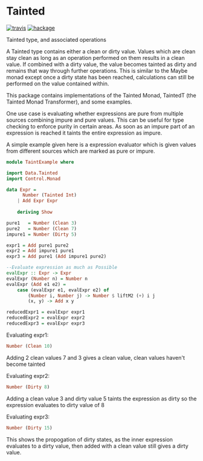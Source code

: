 # Tainted
[![travis](https://travis-ci.org/RossMeikleham/Tainted.svg?branch=master)](https://travis-ci.org/RossMeikleham/Tainted) [![hackage](https://img.shields.io/badge/Hackage-v0.1.0.2-orange.svg)](http://hackage.haskell.org/package/Tainted)

Tainted type, and associated operations 

A Tainted type contains either a clean or dirty value. Values which are
clean stay clean as long as an operation performed on them results
in a clean value. If combined with a dirty value, the value becomes
tainted as dirty and remains that way through further operations.
This is similar to the Maybe monad except once a dirty state has been
reached, calculations can still be performed on the value contained within.
   
This package contains implementations of the Tainted Monad,
TaintedT (the Tainted Monad Transformer), and some examples.


One use case is evaluating whether expressions are pure from multiple
sources combining impure and pure values. This can be useful for
type checking to enforce purity in certain areas. As soon as an 
impure part of an expression is reached it taints the entire
expression as impure.

A simple example given here is a expression evaluator which is given
values from different sources which are marked as pure or impure.

```Haskell
module TaintExample where

import Data.Tainted
import Control.Monad

data Expr = 
      Number (Tainted Int)
    | Add Expr Expr
    
    deriving Show

pure1   = Number (Clean 3)
pure2   = Number (Clean 7)
impure1 = Number (Dirty 5)

expr1 = Add pure1 pure2
expr2 = Add impure1 pure1
expr3 = Add pure1 (Add impure1 pure2) 

--Evaluate expression as much as Possible
evalExpr :: Expr -> Expr
evalExpr (Number n) = Number n
evalExpr (Add e1 e2) = 
    case (evalExpr e1, evalExpr e2) of
        (Number i, Number j) -> Number $ liftM2 (+) i j
        (x, y) -> Add x y

reducedExpr1 = evalExpr expr1
reducedExpr2 = evalExpr expr2
reducedExpr3 = evalExpr expr3
```

Evaluating expr1:
```Haskell
Number (Clean 10)
```
Adding 2 clean values 7 and 3 gives a clean value, clean
values haven't become tainted

Evaluating expr2:
```Haskell
Number (Dirty 8)
```
Adding a clean value 3 and dirty value 5 taints the expression as dirty
so the expression evaluates to dirty value of 8


Evaluating expr3:
```Haskell
Number (Dirty 15)
```
This shows the propogation of dirty states, as the inner expression
evaluates to a dirty value, then added with a clean value still
gives a dirty value.



